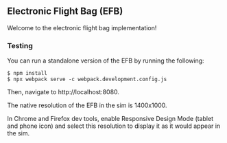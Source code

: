 ## Electronic Flight Bag (EFB)
Welcome to the electronic flight bag implementation!

### Testing
You can run a standalone version of the EFB by running the following:

```
$ npm install
$ npx webpack serve -c webpack.development.config.js
```

Then, navigate to http://localhost:8080.

The native resolution of the EFB in the sim is 1400x1000. 

In Chrome and Firefox dev tools, enable Responsive Design Mode (tablet and phone icon) and select this resolution to display it as it would appear in the sim.